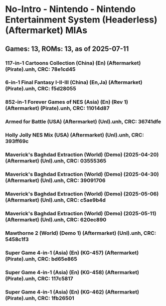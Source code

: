 # No-Intro - Nintendo - Nintendo Entertainment System (Headerless) (Aftermarket) MIAs
## Games: 13, ROMs: 13, as of 2025-07-11

### 117-in-1 Cartoons Collection (China) (En) (Aftermarket) (Pirate).unh, CRC: 78e1cd45
### 6-in-1 Final Fantasy I-II-III (China) (En,Ja) (Aftermarket) (Pirate).unh, CRC: f5d28055
### 852-in-1 Forever Games of NES (Asia) (En) (Rev 1) (Aftermarket) (Pirate).unh, CRC: 11014d87
### Armed for Battle (USA) (Aftermarket) (Unl).unh, CRC: 36741dfe
### Holly Jolly NES Mix (USA) (Aftermarket) (Unl).unh, CRC: 393ff69c
### Maverick's Baghdad Extraction (World) (Demo) (2025-04-20) (Aftermarket) (Unl).unh, CRC: 03555365
### Maverick's Baghdad Extraction (World) (Demo) (2025-04-30) (Aftermarket) (Unl).unh, CRC: 39091706
### Maverick's Baghdad Extraction (World) (Demo) (2025-05-06) (Aftermarket) (Unl).unh, CRC: c5ae9b4d
### Maverick's Baghdad Extraction (World) (Demo) (2025-05-11) (Aftermarket) (Unl).unh, CRC: 620ec890
### Mawthorne 2 (World) (Demo 1) (Aftermarket) (Unl).unh, CRC: 5458c1f3
### Super Game 4-in-1 (Asia) (En) (KG-457) (Aftermarket) (Pirate).unh, CRC: bd65e865
### Super Game 4-in-1 (Asia) (En) (KG-458) (Aftermarket) (Pirate).unh, CRC: 117c5817
### Super Game 4-in-1 (Asia) (En) (KG-462) (Aftermarket) (Pirate).unh, CRC: 1fb26501
